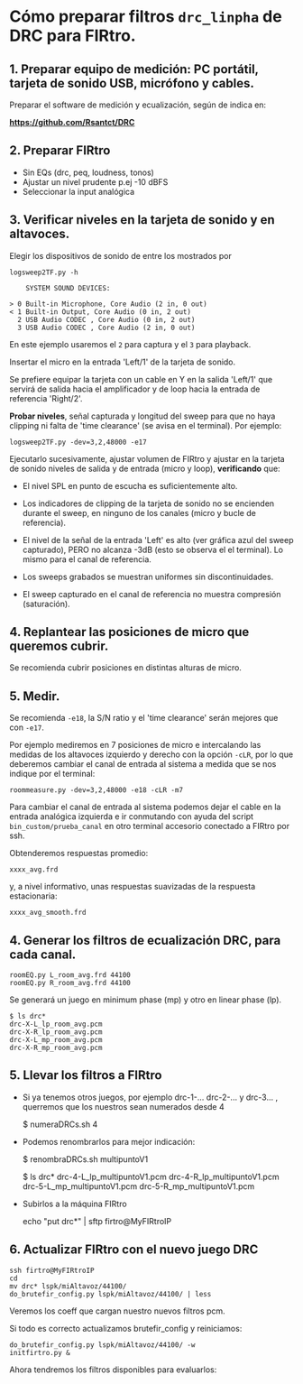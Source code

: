 # Cómo preparar filtros `drc_linpha` de DRC para FIRtro.

## 1. Preparar equipo de medición: PC portátil, tarjeta de sonido USB, micrófono y cables.

Preparar el software de medición y ecualización, según de indica en:

**https://github.com/Rsantct/DRC**  

## 2. Preparar FIRtro

- Sin EQs (drc, peq, loudness, tonos)
- Ajustar un nivel prudente p.ej -10 dBFS
- Seleccionar la input analógica


## 3. Verificar niveles en la tarjeta de sonido y en altavoces.

Elegir los dispositivos de sonido de entre los mostrados por 

    logsweep2TF.py -h

        SYSTEM SOUND DEVICES:

    > 0 Built-in Microphone, Core Audio (2 in, 0 out)
    < 1 Built-in Output, Core Audio (0 in, 2 out)
      2 USB Audio CODEC , Core Audio (0 in, 2 out)
      3 USB Audio CODEC , Core Audio (2 in, 0 out)

En este ejemplo usaremos el `2` para captura y el `3` para playback.

Insertar el micro en la entrada 'Left/1' de la tarjeta de sonido.

Se prefiere equipar la tarjeta con un cable en Y en la salida 'Left/1' que servirá
de salida hacia el amplificador y de loop hacia la entrada de referencia 'Right/2'.

**Probar niveles**, señal capturada y longitud del sweep para que no haya
clipping ni falta de 'time clearance' (se avisa en el terminal). Por ejemplo:

    logsweep2TF.py -dev=3,2,48000 -e17

Ejecutarlo sucesivamente, ajustar volumen de FIRtro y ajustar en la tarjeta de sonido niveles de salida y de entrada (micro y loop), **verificando** que:

- El nivel SPL en punto de escucha es suficientemente alto.

- Los indicadores de clipping de la tarjeta de sonido no se encienden durante el sweep,
  en ninguno de los canales (micro y bucle de referencia).

- El nivel de la señal de la entrada 'Left' es alto (ver gráfica azul del sweep capturado),
  PERO no alcanza -3dB (esto se observa el el terminal). Lo mismo para el canal de referencia.

- Los sweeps grabados se muestran uniformes sin discontinuidades.

- El sweep capturado en el canal de referencia no muestra compresión (saturación).


## 4. Replantear las posiciones de micro que queremos cubrir.

Se recomienda cubrir posiciones en distintas alturas de micro.


## 5. Medir.
    
Se recomienda `-e18`, la S/N ratio y el 'time clearance' serán mejores que con `-e17`.

Por ejemplo mediremos en 7 posiciones de micro e intercalando las medidas de los altavoces
izquierdo y derecho con la opción `-cLR`, por lo que deberemos cambiar el canal de entrada al sistema
a medida que se nos indique por el terminal:

    roommeasure.py -dev=3,2,48000 -e18 -cLR -m7

Para cambiar el canal de entrada al sistema podemos dejar el cable en la entrada
analógica izquierda e ir conmutando con ayuda del script `bin_custom/prueba_canal`
en otro terminal accesorio conectado a FIRtro por ssh.

Obtenderemos respuestas promedio:

    xxxx_avg.frd

y, a nivel informativo, unas respuestas suavizadas de la respuesta estacionaria:

    xxxx_avg_smooth.frd

## 4. Generar los filtros de ecualización DRC, para cada canal.

    roomEQ.py L_room_avg.frd 44100
    roomEQ.py R_room_avg.frd 44100
    
Se generará un juego en minimum phase (mp) y otro en linear phase (lp).

    $ ls drc*
    drc-X-L_lp_room_avg.pcm
    drc-X-R_lp_room_avg.pcm
    drc-X-L_mp_room_avg.pcm
    drc-X-R_mp_room_avg.pcm
    
## 5. Llevar los filtros a FIRtro

- Si ya tenemos otros juegos, por ejemplo drc-1-... drc-2-... y drc-3... ,
  querremos que los nuestros sean numerados desde 4
      
    $ numeraDRCs.sh 4
        
- Podemos renombrarlos para mejor indicación:
    
    $ renombraDRCs.sh multipuntoV1
        
    $ ls drc*
    drc-4-L_lp_multipuntoV1.pcm
    drc-4-R_lp_multipuntoV1.pcm
    drc-5-L_mp_multipuntoV1.pcm
    drc-5-R_mp_multipuntoV1.pcm
    
- Subirlos a la máquina FIRtro
    
    echo "put drc*" | sftp firtro@MyFIRtroIP
    
## 6. Actualizar FIRtro con el nuevo juego DRC

    ssh firtro@MyFIRtroIP
    cd
    mv drc* lspk/miAltavoz/44100/
    do_brutefir_config.py lspk/miAltavoz/44100/ | less
    
Veremos los coeff que cargan nuestro nuevos filtros pcm.
    
Si todo es correcto actualizamos brutefir_config y reiniciamos:
    
    do_brutefir_config.py lspk/miAltavoz/44100/ -w
    initfirtro.py &
    
Ahora tendremos los filtros disponibles para evaluarlos:
